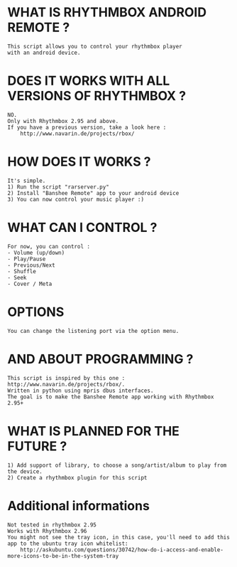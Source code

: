# WHAT IS RHYTHMBOX ANDROID REMOTE ?
	
	This script allows you to control your rhythmbox player 
	with an android device.

# DOES IT WORKS WITH ALL VERSIONS OF RHYTHMBOX ?

	NO.
	Only with Rhythmbox 2.95 and above.
	If you have a previous version, take a look here : 
		http://www.navarin.de/projects/rbox/

# HOW DOES IT WORKS ?
 
 	It's simple.
 	1) Run the script "rarserver.py"
 	2) Install "Banshee Remote" app to your android device
 	3) You can now control your music player :)
 	
# WHAT CAN I CONTROL ?
	
	For now, you can control :
	- Volume (up/down)
	- Play/Pause
	- Previous/Next
	- Shuffle
	- Seek
	- Cover / Meta

# OPTIONS
	
	You can change the listening port via the option menu.

# AND ABOUT PROGRAMMING ?

	This script is inspired by this one : http://www.navarin.de/projects/rbox/.
	Written in python using mpris dbus interfaces. 
	The goal is to make the Banshee Remote app working with Rhythmbox 2.95+
	
# WHAT IS PLANNED FOR THE FUTURE ?
	
	1) Add support of library, to choose a song/artist/album to play from the device.
	2) Create a rhythmbox plugin for this script
	
# Additional informations

	Not tested in rhythmbox 2.95
	Works with Rhythmbox 2.96
	You might not see the tray icon, in this case, you'll need to add this app to the ubuntu tray icon whitelist:
		http://askubuntu.com/questions/30742/how-do-i-access-and-enable-more-icons-to-be-in-the-system-tray
